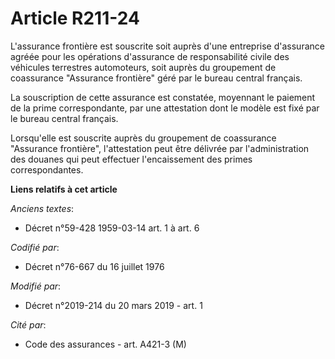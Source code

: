 # Article R211-24

L'assurance frontière est souscrite soit auprès d'une entreprise d'assurance agréée pour les opérations d'assurance de
responsabilité civile des véhicules terrestres automoteurs, soit auprès du groupement de coassurance "Assurance frontière"
géré par le bureau central français.

La souscription de cette assurance est constatée, moyennant le paiement de la prime correspondante, par une attestation dont
le modèle est fixé par le bureau central français.

Lorsqu'elle est souscrite auprès du groupement de coassurance "Assurance frontière", l'attestation peut être délivrée par
l'administration des douanes qui peut effectuer l'encaissement des primes correspondantes.

**Liens relatifs à cet article**

_Anciens textes_:

  - Décret n°59-428 1959-03-14 art. 1 à art. 6

_Codifié par_:

  - Décret n°76-667 du 16 juillet 1976

_Modifié par_:

  - Décret n°2019-214 du 20 mars 2019 - art. 1

_Cité par_:

  - Code des assurances - art. A421-3 (M)
